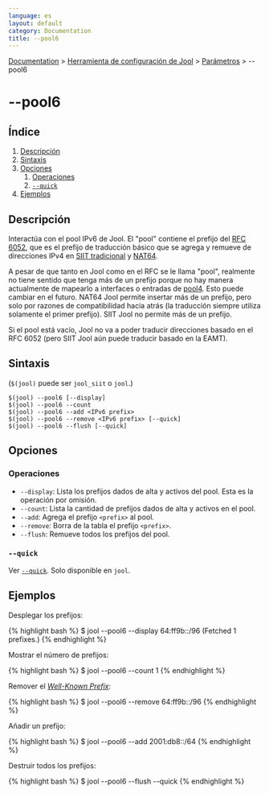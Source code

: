 ```yaml
---
language: es
layout: default
category: Documentation
title: --pool6
---
```


[Documentation](documentation.html) > [Herramienta de configuración de Jool](documentation.html#aplicacion-de-espacio-de-usuario) > [Parámetros](usr-flags.html) > \--pool6

# \--pool6

## Índice

1. [Descripción](#descripcin)
2. [Sintaxis](#sintaxis)
3. [Opciones](#opciones)
   1. [Operaciones](#operaciones)
   2. [`--quick`](#quick)
4. [Ejemplos](#ejemplos)

## Descripción

Interactúa con el pool IPv6 de Jool. El "pool" contiene el prefijo del [RFC 6052](https://tools.ietf.org/html/rfc6052), que es el prefijo de traducción básico que se agrega y remueve de direcciones IPv4 en [SIIT tradicional](intro-xlat.html#siit-traditional) y [NAT64](intro-xlat.html#stateful-nat64).

A pesar de que tanto en Jool como en el RFC se le llama "pool", realmente no tiene sentido que tenga más de un prefijo porque no hay manera actualmente de mapearlo a interfaces o entradas de [pool4](pool4.html). Esto puede cambiar en el futuro. NAT64 Jool permite insertar más de un prefijo, pero solo por razones de compatibilidad hacia atrás (la traducción siempre utiliza solamente el primer prefijo). SIIT Jool no permite más de un prefijo.

Si el pool está vacío, Jool no va a poder traducir direcciones basado en el RFC 6052 (pero SIIT Jool aún puede traducir basado en la EAMT).

## Sintaxis

(`$(jool)` puede ser `jool_siit` o `jool`.)

	$(jool) --pool6 [--display]
	$(jool) --pool6 --count
	$(jool) --pool6 --add <IPv6 prefix>
	$(jool) --pool6 --remove <IPv6 prefix> [--quick]
	$(jool) --pool6 --flush [--quick]

## Opciones

### Operaciones

* `--display`: Lista los prefijos dados de alta y activos del pool. Esta es la operación por omisión.
* `--count`: Lista la cantidad de prefijos dados de alta y activos en el pool.
* `--add`: Agrega el prefijo `<prefix>` al pool.
* `--remove`: Borra de la tabla el prefijo `<prefix>`.
* `--flush`: Remueve todos los prefijos del pool.

### `--quick`

Ver [`--quick`](usr-flags-quick.html). Solo disponible en `jool`.

## Ejemplos

Desplegar los prefijos:

{% highlight bash %}
$ jool --pool6 --display
64:ff9b::/96
  (Fetched 1 prefixes.)
{% endhighlight %}

Mostrar el número de prefijos:

{% highlight bash %}
$ jool --pool6 --count
1
{% endhighlight %}

Remover el [_Well-Known Prefix_](https://tools.ietf.org/html/rfc6052#section-2.1):

{% highlight bash %}
$ jool --pool6 --remove 64:ff9b::/96
{% endhighlight %}

Añadir un prefijo:

{% highlight bash %}
$ jool --pool6 --add 2001:db8::/64
{% endhighlight %}

Destruir todos los prefijos:

{% highlight bash %}
$ jool --pool6 --flush --quick
{% endhighlight %}
